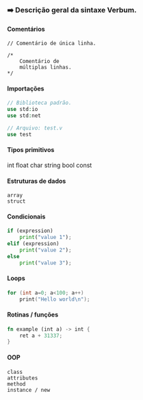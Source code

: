 ### :arrow_right: Descrição geral da sintaxe Verbum.

#### Comentários
```
// Comentário de única linha.

/*
    Comentário de
    múltiplas linhas.
*/
```


#### Importações
```php
// Biblioteca padrão.
use std:io
use std:net

// Arquivo: test.v
use test
```


#### Tipos primitivos
int
float
char
string
bool
const


#### Estruturas de dados
```
array
struct
```


#### Condicionais
```python
if (expression) 
    print("value 1");
elif (expression)
    print("value 2");
else
    print("value 3");
```

#### Loops
```c++
for (int a=0; a<100; a++)
    print("Hello world\n");
```

#### Rotinas / funções
```rust
fn example (int a) -> int {
    ret a + 31337;
}
```

#### OOP
```
class
attributes
method
instance / new
```


